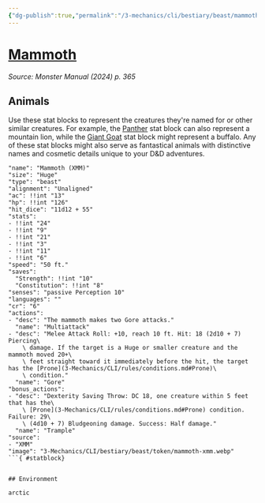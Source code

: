 ```yaml
---
{"dg-publish":true,"permalink":"/3-mechanics/cli/bestiary/beast/mammoth-xmm/","tags":["ttrpg-cli/compendium/src/5e/xmm","ttrpg-cli/monster/cr/6","ttrpg-cli/monster/environment/arctic","ttrpg-cli/monster/size/huge","ttrpg-cli/monster/type/beast"],"noteIcon":""}
---
```


# [Mammoth](3-Mechanics\CLI\bestiary\beast/mammoth-xmm.md)
*Source: Monster Manual (2024) p. 365*  

## Animals

Use these stat blocks to represent the creatures they're named for or other similar creatures. For example, the [Panther](3-Mechanics/CLI/bestiary/beast/panther-xmm.md) stat block can also represent a mountain lion, while the [Giant Goat](3-Mechanics/CLI/bestiary/beast/giant-goat-xmm.md) stat block might represent a buffalo. Any of these stat blocks might also serve as fantastical animals with distinctive names and cosmetic details unique to your D&D adventures.

```statblock
"name": "Mammoth (XMM)"
"size": "Huge"
"type": "beast"
"alignment": "Unaligned"
"ac": !!int "13"
"hp": !!int "126"
"hit_dice": "11d12 + 55"
"stats":
- !!int "24"
- !!int "9"
- !!int "21"
- !!int "3"
- !!int "11"
- !!int "6"
"speed": "50 ft."
"saves":
  "Strength": !!int "10"
  "Constitution": !!int "8"
"senses": "passive Perception 10"
"languages": ""
"cr": "6"
"actions":
- "desc": "The mammoth makes two Gore attacks."
  "name": "Multiattack"
- "desc": "Melee Attack Roll: +10, reach 10 ft. Hit: 18 (2d10 + 7) Piercing\
    \ damage. If the target is a Huge or smaller creature and the mammoth moved 20+\
    \ feet straight toward it immediately before the hit, the target has the [Prone](3-Mechanics/CLI/rules/conditions.md#Prone)\
    \ condition."
  "name": "Gore"
"bonus_actions":
- "desc": "Dexterity Saving Throw: DC 18, one creature within 5 feet that has the\
    \ [Prone](3-Mechanics/CLI/rules/conditions.md#Prone) condition. Failure: 29\
    \ (4d10 + 7) Bludgeoning damage. Success: Half damage."
  "name": "Trample"
"source":
- "XMM"
"image": "3-Mechanics/CLI/bestiary/beast/token/mammoth-xmm.webp"
```{ #statblock}


## Environment

arctic